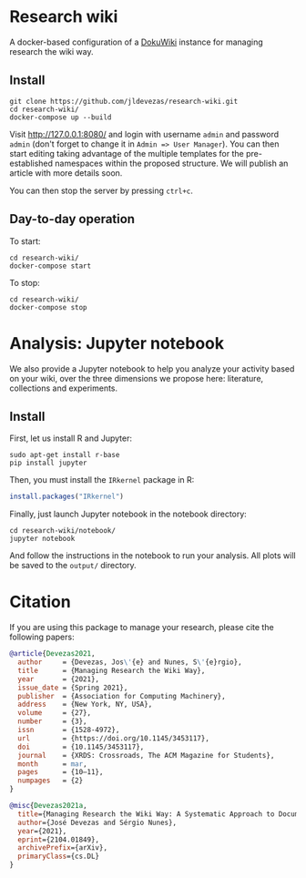# Research wiki

A docker-based configuration of a [DokuWiki](https://www.dokuwiki.org/) instance for managing research the wiki way.

## Install

```shell
git clone https://github.com/jldevezas/research-wiki.git
cd research-wiki/
docker-compose up --build
```

Visit http://127.0.0.1:8080/ and login with username `admin` and password `admin` (don't forget to change it in `Admin => User Manager`). You can then start editing taking advantage of the multiple templates for the pre-established namespaces within the proposed structure. We will publish an article with more details soon.

You can then stop the server by pressing `ctrl+c`.

## Day-to-day operation

To start:

```shell
cd research-wiki/
docker-compose start
```

To stop:

```shell
cd research-wiki/
docker-compose stop
```

# Analysis: Jupyter notebook

We also provide a Jupyter notebook to help you analyze your activity based on your wiki, over the three dimensions we propose here: literature, collections and experiments.

## Install

First, let us install R and Jupyter:

```shell
sudo apt-get install r-base
pip install jupyter
```

Then, you must install the `IRkernel` package in R:

```r
install.packages("IRkernel")
```

Finally, just launch Jupyter notebook in the notebook directory:

```shell
cd research-wiki/notebook/
jupyter notebook
```

And follow the instructions in the notebook to run your analysis. All plots will be saved to the `output/` directory.

# Citation

If you are using this package to manage your research, please cite the following papers:

```bibtex
@article{Devezas2021,
  author     = {Devezas, Jos\'{e} and Nunes, S\'{e}rgio},
  title      = {Managing Research the Wiki Way},
  year       = {2021},
  issue_date = {Spring 2021},
  publisher  = {Association for Computing Machinery},
  address    = {New York, NY, USA},
  volume     = {27},
  number     = {3},
  issn       = {1528-4972},
  url        = {https://doi.org/10.1145/3453117},
  doi        = {10.1145/3453117},
  journal    = {XRDS: Crossroads, The ACM Magazine for Students},
  month      = mar,
  pages      = {10–11},
  numpages   = {2}
}
```

```bibtex
@misc{Devezas2021a,
  title={Managing Research the Wiki Way: A Systematic Approach to Documenting Research},
  author={José Devezas and Sérgio Nunes},
  year={2021},
  eprint={2104.01849},
  archivePrefix={arXiv},
  primaryClass={cs.DL}
}
```